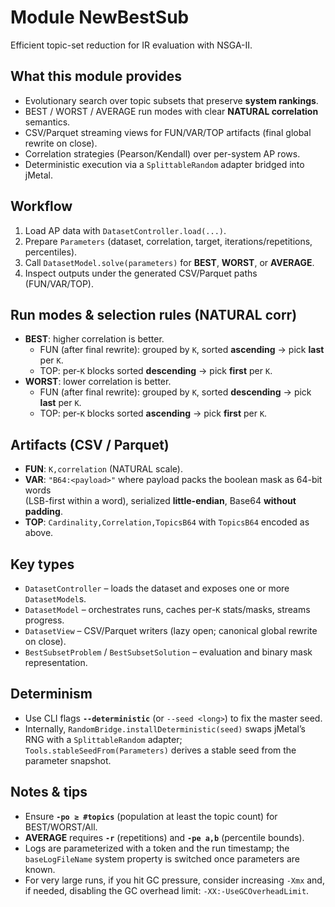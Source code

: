 # Module NewBestSub

Efficient topic-set reduction for IR evaluation with NSGA-II.

## What this module provides
- Evolutionary search over topic subsets that preserve **system rankings**.
- BEST / WORST / AVERAGE run modes with clear **NATURAL correlation** semantics.
- CSV/Parquet streaming views for FUN/VAR/TOP artifacts (final global rewrite on close).
- Correlation strategies (Pearson/Kendall) over per-system AP rows.
- Deterministic execution via a `SplittableRandom` adapter bridged into jMetal.

## Workflow
1. Load AP data with `DatasetController.load(...)`.
2. Prepare `Parameters` (dataset, correlation, target, iterations/repetitions, percentiles).
3. Call `DatasetModel.solve(parameters)` for **BEST**, **WORST**, or **AVERAGE**.
4. Inspect outputs under the generated CSV/Parquet paths (FUN/VAR/TOP).

## Run modes & selection rules (NATURAL corr)
- **BEST**: higher correlation is better.  
  - FUN (after final rewrite): grouped by `K`, sorted **ascending** → pick **last** per `K`.  
  - TOP: per-`K` blocks sorted **descending** → pick **first** per `K`.
- **WORST**: lower correlation is better.  
  - FUN (after final rewrite): grouped by `K`, sorted **descending** → pick **last** per `K`.  
  - TOP: per-`K` blocks sorted **ascending** → pick **first** per `K`.

## Artifacts (CSV / Parquet)
- **FUN**: `K,correlation` (NATURAL scale).
- **VAR**: `"B64:<payload>"` where payload packs the boolean mask as 64-bit words  
  (LSB-first within a word), serialized **little-endian**, Base64 **without padding**.
- **TOP**: `Cardinality,Correlation,TopicsB64` with `TopicsB64` encoded as above.

## Key types
- `DatasetController` – loads the dataset and exposes one or more `DatasetModel`s.
- `DatasetModel` – orchestrates runs, caches per-`K` stats/masks, streams progress.
- `DatasetView` – CSV/Parquet writers (lazy open; canonical global rewrite on close).
- `BestSubsetProblem` / `BestSubsetSolution` – evaluation and binary mask representation.

## Determinism
- Use CLI flags **`--deterministic`** (or `--seed <long>`) to fix the master seed.
- Internally, `RandomBridge.installDeterministic(seed)` swaps jMetal’s RNG with a
  `SplittableRandom` adapter; `Tools.stableSeedFrom(Parameters)` derives a stable seed
  from the parameter snapshot.

## Notes & tips
- Ensure **`-po ≥ #topics`** (population at least the topic count) for BEST/WORST/All.
- **AVERAGE** requires **`-r`** (repetitions) and **`-pe a,b`** (percentile bounds).
- Logs are parameterized with a token and the run timestamp; the `baseLogFileName`
  system property is switched once parameters are known.
- For very large runs, if you hit GC pressure, consider increasing `-Xmx` and, if needed,
  disabling the GC overhead limit: `-XX:-UseGCOverheadLimit`.
